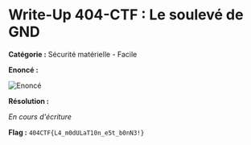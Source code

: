 # Write-Up 404-CTF : Le soulevé de GND

__Catégorie :__ Sécurité matérielle - Facile

**Enoncé :**

![Enoncé](images/enonce.png)

**Résolution :**

_En cours d'écriture_

**Flag :** `404CTF{L4_m0dULaT10n_e5t_b0nN3!}`